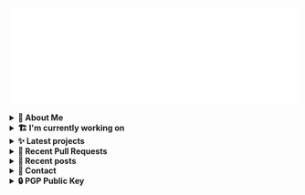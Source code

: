 ![藍](ai.svg)

<details>
  <summary><b>🌠 About Me</b></summary>
  <br/>

- 藍
- Earthling, Front-end Developer.
- Owner of [!mportantImport](https://github.com/importantimport)
- Member of [Lume](https://github.com/lumeland)
- Contributor of [TailwindCSS](https://github.com/tailwindlabs/tailwindcss), [ComfyUI](https://github.com/comfyanonymous/ComfyUI), [MDUI](https://github.com/zdhxiong/mdui) and more

</details>
<details>
  <summary><b>🏗️ I'm currently working on</b></summary>
  <br/>


- [importantimport/kkna](https://github.com/importantimport/kkna) - 💯 All-in-One, Easy-to-Use Comment Component. (today)
- [importantimport/hatsu](https://github.com/importantimport/hatsu) - 🩵 Self-hosted &amp; Fully-automated ActivityPub Bridge for Static Sites. (2 days ago)
- [kwaa/blog_next](https://github.com/kwaa/blog_next) - Trying to Migrate Blog (4 days ago)
- [lumeland/experimental-plugins](https://github.com/lumeland/experimental-plugins) - A repo to test and experiment with plugins for Lume (6 days ago)
- [moeru-ai/hub](https://github.com/moeru-ai/hub) - @moeru-ai hub. (1 week ago)
- [importantimport/lume_theme_shiraha](https://github.com/importantimport/lume_theme_shiraha) - ❄️ Material 3-inspired Lume Blog Theme. [WIP] (1 week ago)
- [sn0wm1x/nixos](https://github.com/sn0wm1x/nixos) - 🌨 SN0WM1X NixOS Config. [maintainer=@kwaa] (1 week ago)
- [lumeland/lume](https://github.com/lumeland/lume) - 🔥 Static site generator for Deno 🦕 (1 week ago)
- [moeru-ai/Moeru-Llama-3-8B](https://github.com/moeru-ai/Moeru-Llama-3-8B) - Work in Progress, Just for Fun. (1 week ago)
- [moeru-ai/moeru-ai.github.io](https://github.com/moeru-ai/moeru-ai.github.io) - @moeru-ai homepage. (2 weeks ago)

</details>
<details>
  <summary><b>✨ Latest projects</b></summary>
  <br/>


- [kwaa/blog_next](https://github.com/kwaa/blog_next) - Trying to Migrate Blog
- [kwaa/sonik-qwik](https://github.com/kwaa/sonik-qwik) - [Alpha] Qwik preset for the Sonik
- [kwaa/comet](https://github.com/kwaa/comet) - 🌠 Comet Gateway - 实验性 Naiveproxy 透明网关. [WIP]
- [kwaa/csgo](https://github.com/kwaa/csgo) - My CS:GO crosshair &amp; scripts.
- [kwaa/flytosocial](https://github.com/kwaa/flytosocial) - 🪽 An attempt to run a GoToSocial instance at fly.io.
- [kwaa/ech-playground](https://github.com/kwaa/ech-playground) - 🔒 Play with TLS Encrypted Client Hello
- [kwaa/hexo-lightningcss](https://github.com/kwaa/hexo-lightningcss) - ⚡️ LightningCSS Plugin for Hexo
- [kwaa/naive](https://github.com/kwaa/naive) - 🐸 Dockerized NaiveProxy (Monthly Update)
- [kwaa/hexo-partytown](https://github.com/kwaa/hexo-partytown) - 🎉 Partytown Integration for Hexo
- [kwaa/todoli](https://github.com/kwaa/todoli) - 🥔 Yet Another To Do List.

</details>
<details>
  <summary><b>🎨 Recent Pull Requests</b></summary>
  <br/>


- [feat: receive `Announce` activity](https://github.com/importantimport/hatsu/pull/25) on [importantimport/hatsu](https://github.com/importantimport/hatsu) (5 days ago)
- [feat: receive `Like` activity](https://github.com/importantimport/hatsu/pull/24) on [importantimport/hatsu](https://github.com/importantimport/hatsu) (5 days ago)
- [refactor(hono-jsx)!: rename to hono, add html helper](https://github.com/lumeland/experimental-plugins/pull/37) on [lumeland/experimental-plugins](https://github.com/lumeland/experimental-plugins) (6 days ago)
- [fix(plugin/fff): fix `getGitDate` priority](https://github.com/lumeland/lume/pull/603) on [lumeland/lume](https://github.com/lumeland/lume) (1 week ago)
- [feat(git-changelog): include extensions option](https://github.com/nolebase/integrations/pull/175) on [nolebase/integrations](https://github.com/nolebase/integrations) (2 weeks ago)
- [chore(unocss): updated deps](https://github.com/lumeland/lume/pull/596) on [lumeland/lume](https://github.com/lumeland/lume) (1 month ago)
- [fix(packages): add types versions](https://github.com/unocss/unocss/pull/3677) on [unocss/unocss](https://github.com/unocss/unocss) (1 month ago)
- [fix(scope): fix export types &amp; main entry](https://github.com/unocss/unocss/pull/3676) on [unocss/unocss](https://github.com/unocss/unocss) (1 month ago)
- [docs: fix capitalization](https://github.com/huozhi/bunchee/pull/505) on [huozhi/bunchee](https://github.com/huozhi/bunchee) (1 month ago)
- [FFF preset](https://github.com/lumeland/cms/pull/13) on [lumeland/cms](https://github.com/lumeland/cms) (1 month ago)

</details>
<details>
  <summary><b>📜 Recent posts</b></summary>
  <br/>


- [2023 年 7 月：我最近在写什么](https://kwaa.dev/2023/07) (9 months ago)
- [I 卡也要炼！本地运行 Stable Diffusion &amp; ComfyUI](https://kwaa.dev/stable-diffusion) (1 year ago)
- [为红米 2 刷入 postmarketOS Edge &#43; GNOME Mobile](https://kwaa.dev/redmi2-pmos) (1 year ago)
- [为 nRF52840 Dongle 刷入 CanoKey 固件](https://kwaa.dev/canokey-nrf52) (1 year ago)
- [2022 总结](https://kwaa.dev/2023) (1 year ago)

👉 read more at [./kwaa.dev](https://kwaa.dev)

</details>
<details>
  <summary><b>📧 Contact</b></summary>
  <br/>

- Blog: https://kwaa.dev
- Matrix: [@kwaa:matrix.org](https://matrix.to/#/@kwaa:matrix.org)

👋 If u want to say hello, I'll be happy to meet u.

</details>
<details>
  <summary><b>🔒 PGP Public Key</b></summary>
  <br/>
  
```
pub   ed25519/0x4444777733334444 2022-05-16 [C] [expires: 2025-01-07]
      Key fingerprint = ABCB A12F 1A8E 3CCC F10B  5109 4444 7777 3333 4444
uid                   [ultimate] 藍+85CD <kwa[a]kwaa.dev>
uid                   [ultimate] 藍+85CD (GitHub) &lt;50108258+kwaa[a]users.noreply.github.com>
uid                   [ultimate] [jpeg image of size 889]
sub   ed25519/0xBCB0111111111111 2022-12-24 [S] [expires: 2025-01-07]
sub   ed25519/0x6656222222222222 2022-10-27 [A] [expires: 2025-01-07]
sub   cv25519/0x6EC06EC06EC06EC0 2022-10-05 [E] [expires: 2025-01-07]

# via keys.openpgp.org
gpg --keyserver hkps://keys.openpgp.org --recv-keys 4444777733334444
# via kwaa.dev
gpg --fetch-keys https://kwaa.dev/pgp/4734.pgp
```

</details>
